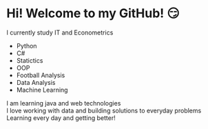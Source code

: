 # Hi! Welcome to my GitHub! :smirk:

I currently study IT and Econometrics

* Python
* C#
* Statictics
* OOP
* Football Analysis
* Data Analysis
* Machine Learning

I am learning java and web technologies <br>
I love working with data and building solutions to everyday problems <br>
Learning every day and getting better!


